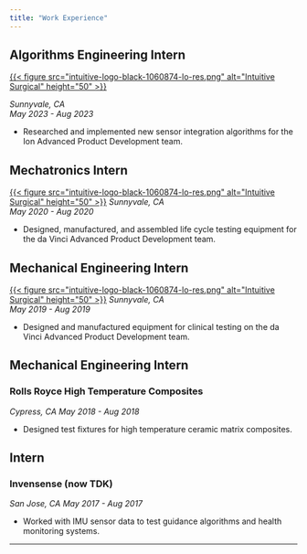 ```yaml
---
title: "Work Experience"
---
```


## Algorithms Engineering Intern
[{{< figure src="intuitive-logo-black-1060874-lo-res.png" alt="Intuitive Surgical" height="50" >}}](https://www.intuitive.com/en-us)

*Sunnyvale, CA*  
*May 2023 - Aug 2023*

- Researched and implemented new sensor integration algorithms for the Ion Advanced Product Development team.


## Mechatronics Intern
[{{< figure src="intuitive-logo-black-1060874-lo-res.png" alt="Intuitive Surgical" height="50" >}}](https://www.intuitive.com/en-us)
*Sunnyvale, CA*  
*May 2020 - Aug 2020*

- Designed, manufactured, and assembled life cycle testing equipment for the da Vinci Advanced Product Development team.

## Mechanical Engineering Intern
[{{< figure src="intuitive-logo-black-1060874-lo-res.png" alt="Intuitive Surgical" height="50" >}}](https://www.intuitive.com/en-us)
*Sunnyvale, CA*  
*May 2019 - Aug 2019*

- Designed and manufactured equipment for clinical testing on the da Vinci Advanced Product Development team.

## Mechanical Engineering Intern
### Rolls Royce High Temperature Composites 

*Cypress, CA*
*May 2018 - Aug 2018*

- Designed test fixtures for high temperature ceramic matrix composites. 

## Intern

### Invensense (now TDK)

*San Jose, CA*
*May 2017 - Aug 2017*
- Worked with IMU sensor data to test guidance algorithms and health monitoring systems. 

---